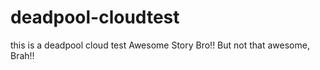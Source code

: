 # deadpool-cloudtest
this is a deadpool cloud test
Awesome Story Bro!!
But not that awesome, Brah!!
